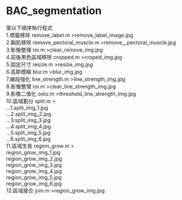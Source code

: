 # BAC_segmentation

案以下順序執行程式  
1.標籤移除 remove_label.m >remove_label_image.jpg  
2.胸肌移除 remove_pectoral_muscle.m >remove__pectoral_muscle.jpg  
3.影像整理 roi.m >clear_remove_img.jpg  
4.前後黑色區域移除 cropped.m >croped_img.jpg  
5.固定尺寸 resize.m >resize_img.jpg  
6.高斯模糊 blur.m >blur_img.jpg  
7.線段強化 line_strength.m >line_strength_img.jpg  
8.影像整理 roi.m >clear_line_strength_img.jpg  
9.影像二值化 ostu.m >threshold_line_strength_img.jpg  
10.區域劃分 split.m >  
...1.split_img_1.jpg  
...2.split_img_2.jpg  
...3.split_img_3.jpg  
...4.split_img_4.jpg  
...5.split_img_5.jpg  
...6.split_img_6.jpg  
11.區域生長 region_grow.m >  
region_grow_img_1.jpg  
region_grow_img_2.jpg  
region_grow_img_3.jpg  
region_grow_img_4.jpg  
region_grow_img_5.jpg  
region_grow_img_6.jpg  
12.區域接合 join.m >region_grow_img.jpg  
